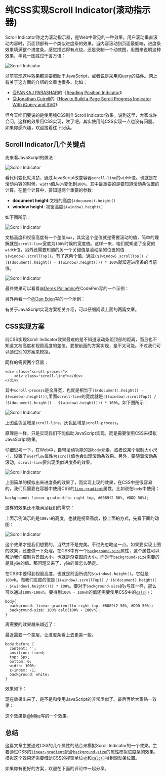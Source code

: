 # 纯CSS实现Scroll Indicator(滚动指示器)

Scroll Indicator称之为滚动指示器，是Web中常见的一种效果。用户滚动垂直滚动内容时，页面顶部有一个类似进度条的效果，当内容滚动到页面最低端，进度条效果填满整个进度条。感觉描述得有点绕，还是录制一个动效图，用图来说明这种效果，毕竟一图胜过千言万语：

![Scroll Indicator](http://cdn2.w3cplus.com/cdn/farfuture/jbJ19Vf6qKO2iUkxID5pbzBIjckFYQRWnMPpCPrqzec/mtime:1470830065/sites/default/files/blogs/2016/1608/scroll-indicator-1.gif)

以前实现这种效果都需要借助于JavaScript，或者说是采用jQuery的插件。网上有关于这方面的介绍的文章也很多，比如：

- [@PANKAJ PARASHAR](https://css-tricks.com/author/pankajparashar/)的《[Reading Position Indicator](https://css-tricks.com/reading-position-indicator/)》
- [@Jonathan Cutrell](http://tutsplus.com/authors/jonathan-cutrell)的《[How to Build a Page Scroll Progress Indicator With jQuery and SVG](http://webdesign.tutsplus.com/tutorials/how-to-build-a-page-scroll-progress-indicator-with-jquery-and-svg--cms-20881)》

但今天咱们要说的是使用纯CSS制作Scroll Indicator效果。说到这里，大家或许会问，这样的效果用CSS实现，吹了吧。其实使用纯CSS实现一点也没有问题。如果你感兴趣，欢迎接着往下阅读。

## Scroll Indicator几个关键点

先来看JavaScript的做法：

![Scroll Indicator](http://cdn2.w3cplus.com/cdn/farfuture/HoJZnIWNVaSegNtw-_235n1PNKo6tuL9DrYs6A6MrwY/mtime:1470831282/sites/default/files/blogs/2016/1608/scroll-indicator-2.gif)

看代码变化就清楚，通过JavaScript改变容器`scroll-line`的`width`值。也就是在滚动内容的时候，`width`值从`0%`变化到`100%`。其中最重要的是要知道滚动条位置的计算。在整个计算中，要知道两个重要的参数:

- **document height**:文档的高度`$(document).height()`
- **window height**: 视窗高度`$(window).height()`

如下图所示：

![Scroll Indicator](http://cdn2.w3cplus.com/cdn/farfuture/iMfpZEBr6RcTOg5inLoNVmz4i0TS9alCo5jUJPiud10/mtime:1470832204/sites/default/files/blogs/2016/1608/scroll-indicator-3.png)

文档高度和视窗高度有一个差值`max`，其实这个差值就是需要滚动的值，简单的理解就是`scroll-line`宽度为`100%`时候的宽度值。这样一来，咱们就知道了全宽的`width`值，另外还需要知道的另一个关键值是滚动条的位置的值`$(window).scrollTop()`。有了这两个值，通过`($(window).scrollTop() / ($(document).height() - $(window).height())) * 100%`就知道进度条的当前值。

![Scroll Indicator](http://cdn.w3cplus.com/cdn/farfuture/ZRcF1MQXQbsS7-gUhsajfmHLnNV83aWhcvR23Ypvpo8/mtime:1470832204/sites/default/files/blogs/2016/1608/scroll-indicator-4.gif)

最终效果可以看看[@Derek Palladino](http://codepen.io/derekjp)在CodePen写的一个示例：

另外再看一个[@Dan Eden](http://daneden.me/styleguide/)写的一个示例：

有关于JavaScript实现方案相关介绍，可以仔细阅读上面的两篇文章。

## CSS实现方案

纯CSS实现Scroll Indicator效果最难的是不知道滚动条距顶部的距离，而且也不知道文档高度和视窗高度的差值。要按前面的方案实现，是不太可能。不过我们可以通过别的方案来模拟。

同样的需要两个容器：

```
<div class="scroll-process">
    <div class="scroll-line"></div>
</div>

```

其中`scroll-process`是全屏宽，也就是相当于`($(document).height() - $(window).height())`,里面`scroll-line`的宽度就是`($(window).scrollTop() / ($(document).height() - $(window).height())) * 100%`。如下图所示：

![Scroll Indicator](http://cdn2.w3cplus.com/cdn/farfuture/EMVxO28YoKPaZQ_JSRXrrQ_EFCuMLaJTAqX56ntrBwQ/mtime:1470833044/sites/default/files/blogs/2016/1608/scroll-indicator-5.png)

上图蓝色区域是`scroll-line`，灰色区域是`scroll-process`。

原理是一样，只是实现我们不能借助JavaScript实现，而是需要使用CSS来模拟JavaScript效果。

仔细思考一下，在Web中，自带滚动功能的是`body`元素，或者说某个限制大小尺寸，设置了`overflow`属性为`scroll`值也会出现滚动条效果。另外，要随着滚动条滚动，`scroll-line`要出现类似进度条的效果。

![Scroll Indicator](http://cdn1.w3cplus.com/cdn/farfuture/ll5U28gb9B7bGE2oTXumfTZv4VlwAkH-tRCTcGHLEf0/mtime:1470834485/sites/default/files/blogs/2016/1608/scroll-indicator-6.gif)

上图简单的模拟出来进度条的效果了，而实现上现的效果，在CSS中是很容易的，我们只需要在容器中使用CSS的[`line-gradient`](http://www.w3cplus.com/content/css3-gradient)属性。比如说在`body`中使用：

```
background: linear-gradient(to right top, #0089f2 50%, #DDD 50%);

```

这样的效果还不能满足我们的需求：

上面示例演示的是`100vh`的高度，也就是视窗高度，按上面的方式，先看下面的动图：

![Scroll Indicator](http://cdn.w3cplus.com/cdn/farfuture/kIur7FsVhj0fHE4xpyfChItM-8u7Ojdi_JH2M5NWO84/mtime:1470835502/sites/default/files/blogs/2016/1608/scroll-indicator-7.gif)

这个效果才是我们想要的。当然并不是完美。不过先忽略这一点。如果要实现上图的效果，还要做一下处理。在CSS中有一个[`background-size`](http://www.w3cplus.com/content/css3-background-size)属性，这个属性可以帮助我们控制背景图大小，也就是渐变图的大小。而对于[`background-size`](http://www.w3cplus.com/content/css3-background-size)需要的是其`y`轴的值。那问题又来了，`y`轴的值怎么确定。

在CSS中要得到视窗高度，也就是前面所说的`$(window).height()`。它就是`100vh`。而我们进度的值是`($(window).scrollTop() / ($(document).height() - $(window).height())) * 100%`。要对于`background-size`的`y`与其一样，那么可以通过`100%-100vh`。要得到`100% - 100vh`的值还需要使用CSS中的[`calc()`](http://www.w3cplus.com/css3/how-to-use-css3-calc-function.html)：

```
body{
  background: linear-gradient(to right top, #0089f2 50%, #DDD 50%);
  background-size: 100% calc(100% - 100vh);
}

```

离需要的效果越来越近了：

最近需要一个蒙层，让进度条看上去更美一些。

```
body:before {
  content: '';
  position: fixed;
  top: 5px;
  bottom: 0;
  width: 100%;
  z-index: -1;
  background: white;
}

```

效果如下：

现在效果出来了，是不是和使用JavaScript的非常类似了。最后再给大家贴一效果：

这个效果是[@Mike](http://codepen.io/MadeByMike)写的一个效果。

## 总结

这篇文章主要通过CSS的几个属性的结合来模拟Scroll Indicator的一个效果。主要通过CSS的[`linear-gradient`](http://www.w3cplus.com/content/css3-gradient)配合[`background-size`](http://www.w3cplus.com/content/css3-background-size)的属性模拟进度条的效果，模拟这个效果还需要借助CSS的视窗单位[`vh`](http://www.w3cplus.com/blog/tags/485.html)和[`calc()`](http://www.w3cplus.com/css3/how-to-use-css3-calc-function.html)得到滚动条位置。

如果你有更好的方案，欢迎在下面的评论中一起分享。